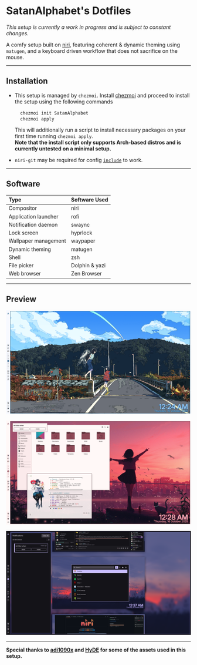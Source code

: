 # SatanAlphabet's Dotfiles

*This setup is currently a work in progress and is subject to constant changes.*

A comfy setup built on [niri](https://github.com/YaLTeR/niri "A scrollable-tiling wayland compositor"), featuring coherent & dynamic theming using `matugen`, and a keyboard driven workflow that does not sacrifice on the mouse.

---

## Installation
- This setup is managed by `chezmoi`. Install [chezmoi](https://www.chezmoi.io/) and proceed to install the setup using the following commands

		chezmoi init SatanAlphabet
  		chezmoi apply
  
  This will additionally run a script to install necessary packages on your first time running `chezmoi apply`.  
  **Note that the install script only supports Arch-based distros and is currently untested on a minimal setup.**
  
- `niri-git` may be required for config [`include`](https://yalter.github.io/niri/Configuration%3A-Include.html) to work.

---

## Software

| Type | Software Used |
| :----- | :----- |
| Compositor | niri |
| Application launcher | rofi |
| Notification daemon | swaync |
| Lock screen | hyprlock |
| Wallpaper management | waypaper |
| Dynamic theming | matugen |
| Shell | zsh |
| File picker | Dolphin & yazi |
| Web browser | Zen Browser |

---

## Preview

![Setup Preview Image](https://raw.githubusercontent.com/SatanAlphabet/dotfiles/main/assets/preview.png "Desktop Preview")

![Setup Preview Image 2](https://raw.githubusercontent.com/SatanAlphabet/dotfiles/main/assets/preview_2.png "Desktop Preview /w Dolphin & fastfetch")

![Setup Preview Image 3](https://raw.githubusercontent.com/SatanAlphabet/dotfiles/main/assets/preview_3.png "Dark Mode /w swaync & Zen Browser")

---

**Special thanks to [adi1090x](https://github.com/adi1090x/rofi) and [HyDE](https://github.com/HyDE-Project/HyDE) for some of the assets used in this setup.**

